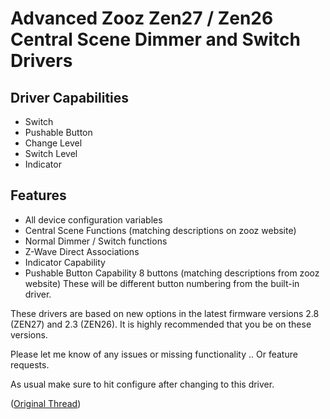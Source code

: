 # Advanced Zooz Zen27 / Zen26 Central Scene Dimmer and Switch Drivers #
## Driver Capabilities ##
* Switch
* Pushable Button
* Change Level
* Switch Level
* Indicator
## Features
* All device configuration variables
* Central Scene Functions (matching descriptions on zooz website)
* Normal Dimmer / Switch functions
* Z-Wave Direct Associations
* Indicator Capability
* Pushable Button Capability 8 buttons (matching descriptions from zooz website) These will be different button numbering from the built-in driver. 

These drivers are based on new options in the latest firmware versions 2.8 (ZEN27) and 2.3 (ZEN26). It is highly recommended that you be on these versions.

Please let me know of any issues or missing functionality .. Or feature requests. 

As usual make sure to hit configure after changing to this driver.

([Original Thread](https://community.hubitat.com/t/release-advanced-zooz-zen27-zen26-central-scene-dimmer-and-switch-drivers/38990?u=bcopeland))
 